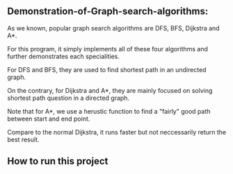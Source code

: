 ## Demonstration-of-Graph-search-algorithms:

As we known, popular graph search algorithms are DFS, BFS, Dijkstra and A*.

For this program, it simply implements all of these four algorithms and further demonstrates each specialities.

For DFS and BFS, they are used to find shortest path in an undirected graph. 

On the contrary, for Dijkstra and A*, they are mainly focused on solving shortest path question in a directed graph.

Note that for A*, we use a herustic function to find a "fairly" good path between start and end point. 

Compare to the normal Dijkstra, it runs faster but not neccessarily return the best result.

## How to run this project
